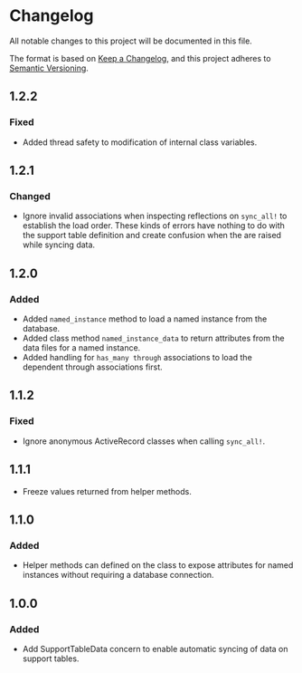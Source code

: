 # Changelog
All notable changes to this project will be documented in this file.

The format is based on [Keep a Changelog](https://keepachangelog.com/en/1.0.0/),
and this project adheres to [Semantic Versioning](https://semver.org/spec/v2.0.0.html).

## 1.2.2

### Fixed

- Added thread safety to modification of internal class variables.

## 1.2.1

### Changed

- Ignore invalid associations when inspecting reflections on `sync_all!` to establish the load order. These kinds of errors have nothing to do with the support table definition and create confusion when the are raised while syncing data.

## 1.2.0

### Added

- Added `named_instance` method to load a named instance from the database.
- Added class method `named_instance_data` to return attributes from the data files for a named instance.
- Added handling for `has_many through` associations to load the dependent through associations first.

## 1.1.2

### Fixed

- Ignore anonymous ActiveRecord classes when calling `sync_all!`.

## 1.1.1

- Freeze values returned from helper methods.

## 1.1.0

### Added

- Helper methods can defined on the class to expose attributes for named instances without requiring a database connection.

## 1.0.0

### Added

- Add SupportTableData concern to enable automatic syncing of data on support tables.
